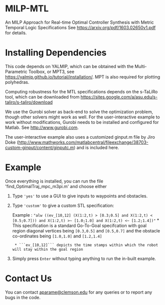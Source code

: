 # MILP-MTL
An MILP Approach for Real-time Optimal Controller Synthesis with Metric Temporal Logic Specifications
See https://arxiv.org/pdf/1603.02650v1.pdf for details.

# Installing Dependencies

This code depends on YALMIP, which can be obtained with the Multi-Parametric Toolbox, or MPT3, 
see https://yalmip.github.io/tutorial/installation/. MPT is also required for plotting polyhedras.

Computing robustness for the MTL specifications depends on the s-TaLiRo tool, which can be downloaded from
https://sites.google.com/a/asu.edu/s-taliro/s-taliro/download

We use the Gurobi solver as back-end to solve the optimization problem, though other solvers might work as well. 
For the user-interactive example to work without modifications, Gurobi needs to be installed and configured for Matlab. 
See http://www.gurobi.com.

The user-interactive example also uses a customized ginput.m file by Jiro Doke (http://www.mathworks.com/matlabcentral/fileexchange/38703-custom-ginput/content/ginputc.m) and is included here.

# Example

Once everything is installed, you can run the file 'find_OptimalTraj_mpc_m3pi.m' and choose either 

1) Type ```'yes'``` to use a GUI to give inputs to waypoints and obstacles.

2) Type ```'custom'``` to give a custom STL specification:

    Example : ``` "alw ((ev_[10,12] (X(1:2,t) > [0.3;0.5] and X(1:2,t) < [0.5;0.7])) and X(1:2,t) >~ [1.0;1.0] and X(1:2,t) <~ [1.2;1.4])" ```
        * This specification is a standard Go-To-Goal specifcation with goal region diagonal vertices being ```[0.3,0.5]``` and ```[0.5,0.7]``` and the obstacle co-ordinates being ```[1.0,1.0]``` and ```[1.2,1.4]```

        * ```ev_[10,12]``` depicts the time stamps within which the robot will stay within the goal region

3) Simply press ```Enter``` without typing anything to run the in-built example.

# Contact Us

You can contact aparame@clemson.edu for any queries or to report any bugs in the code.

